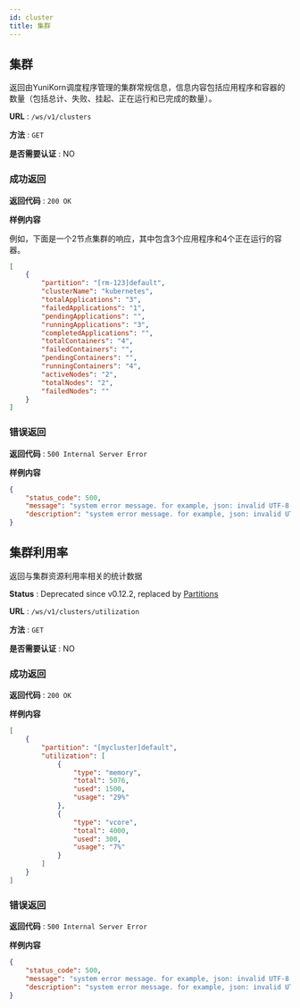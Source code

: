 ```yaml
---
id: cluster
title: 集群
---
```


<!--
Licensed to the Apache Software Foundation (ASF) under one
or more contributor license agreements.  See the NOTICE file
distributed with this work for additional information
regarding copyright ownership.  The ASF licenses this file
to you under the Apache License, Version 2.0 (the
"License"); you may not use this file except in compliance
with the License.  You may obtain a copy of the License at

  http://www.apache.org/licenses/LICENSE-2.0

Unless required by applicable law or agreed to in writing,
software distributed under the License is distributed on an
"AS IS" BASIS, WITHOUT WARRANTIES OR CONDITIONS OF ANY
KIND, either express or implied.  See the License for the
specific language governing permissions and limitations
under the License.
-->

## 集群

返回由YuniKorn调度程序管理的集群常规信息，信息内容包括应用程序和容器的数量（包括总计、失败、挂起、正在运行和已完成的数量）。

**URL** : `/ws/v1/clusters`

**方法** : `GET`

**是否需要认证** : NO

### 成功返回

**返回代码** : `200 OK`

**样例内容**

例如，下面是一个2节点集群的响应，其中包含3个应用程序和4个正在运行的容器。

```json
[
    {
        "partition": "[rm-123]default",
        "clusterName": "kubernetes",
        "totalApplications": "3",
        "failedApplications": "1",
        "pendingApplications": "",
        "runningApplications": "3",
        "completedApplications": "",
        "totalContainers": "4",
        "failedContainers": "",
        "pendingContainers": "",
        "runningContainers": "4",
        "activeNodes": "2",
        "totalNodes": "2",
        "failedNodes": ""
    }
]
```

### 错误返回

**返回代码** : `500 Internal Server Error`

**样例内容**

```json
{
    "status_code": 500,
    "message": "system error message. for example, json: invalid UTF-8 in string: ..",
    "description": "system error message. for example, json: invalid UTF-8 in string: .."
}
```

## 集群利用率

返回与集群资源利用率相关的统计数据

**Status** : Deprecated since v0.12.2, replaced by [Partitions](scheduler.md#partitions)

**URL** : `/ws/v1/clusters/utilization`

**方法** : `GET`

**是否需要认证** : NO

### 成功返回

**返回代码** : `200 OK`

**样例内容**

```json
[
    {
        "partition": "[mycluster]default",
        "utilization": [
            {
                "type": "memory",
                "total": 5076,
                "used": 1500,
                "usage": "29%"
            },
            {
                "type": "vcore",
                "total": 4000,
                "used": 300,
                "usage": "7%"
            }
        ]
    }
]
```

### 错误返回

**返回代码** : `500 Internal Server Error`

**样例内容**

```json
{
    "status_code": 500,
    "message": "system error message. for example, json: invalid UTF-8 in string: ..",
    "description": "system error message. for example, json: invalid UTF-8 in string: .."
}
```
